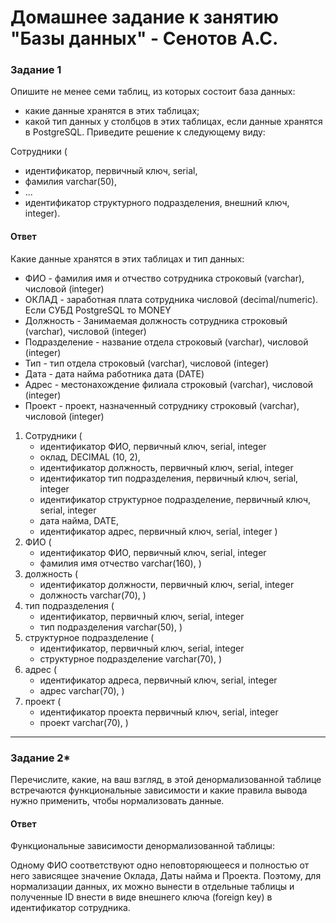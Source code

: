 # Домашнее задание к занятию "Базы данных" - Сенотов А.С.

### Задание 1

Опишите не менее семи таблиц, из которых состоит база данных:

* какие данные хранятся в этих таблицах;
* какой тип данных у столбцов в этих таблицах, если данные хранятся в PostgreSQL.
Приведите решение к следующему виду:

Сотрудники (

* идентификатор, первичный ключ, serial,
* фамилия varchar(50),
* ...
* идентификатор структурного подразделения, внешний ключ, integer).

#### Ответ

Какие данные хранятся в этих таблицах и тип данных:

* ФИО - фамилия имя и отчество сотрудника          строковый (varchar), числовой (integer)
* ОКЛАД - заработная плата сотрудника              числовой (decimal/numeric). Если СУБД PostgreSQL то MONEY
* Должность - Занимаемая должность сотрудника      строковый (varchar), числовой (integer)
* Подразделение - название отдела                  строковый (varchar), числовой (integer)
* Тип - тип отдела                                 строковый (varchar), числовой (integer)
* Дата - дата найма работника                      дата (DATE)
* Адрес - местонахождение филиала                  строковый (varchar), числовой (integer)
* Проект - проект, назначенный сотруднику          строковый (varchar), числовой (integer)

1. Сотрудники (
   * идентификатор ФИО, первичный ключ, serial, integer
   * оклад, DECIMAL (10, 2),
   * идентификатор должность, первичный ключ, serial, integer
   * идентификатор тип подразделения, первичный ключ, serial, integer
   * идентификатор структурное подразделение, первичный ключ, serial, integer 
   * дата найма, DATE,
   * идентификатор адрес, первичный ключ, serial, integer 
)
2. ФИО (
   * идентификатор ФИО, первичный ключ, serial, integer
   * фамилия имя отчество varchar(160),
)
3. должность (
   * идентификатор должности, первичный ключ, serial, integer 
   * должность varchar(70),
)
4. тип подразделения (
   * идентификатор, первичный ключ, serial, integer 
   * тип подразделения varchar(50),
)
5. структурное подразделение (
   * идентификатор, первичный ключ, serial, integer
   * структурное подразделение varchar(70),
)
6. адрес (
   * идентификатор адреса, первичный ключ, serial, integer 
   * адрес varchar(70),
)
7. проект (
   * идентификатор проекта первичный ключ, serial, integer
   * проект varchar(70),
)

---

### Задание 2*

Перечислите, какие, на ваш взгляд, в этой денормализованной таблице встречаются функциональные зависимости и какие правила вывода нужно применить, чтобы нормализовать данные.

#### Ответ

Функциональные зависимости денормализованной таблицы:

Одному ФИО соответствуют одно неповторяющееся и полностью от него зависящее значение Оклада, Даты найма и Проекта. Поэтому, для нормализации данных, их можно вынести в отдельные таблицы и полученные ID внести в виде внешнего ключа (foreign key) в идентификатор сотрудника.